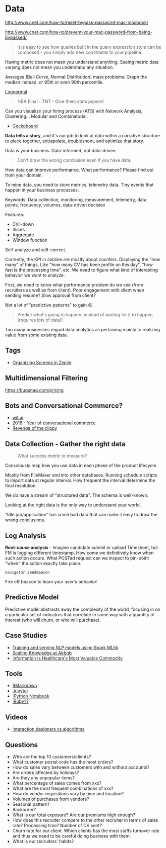 # Data

http://www.cnet.com/how-to/reset-bypass-password-mac-macbook/

http://www.cnet.com/how-to/prevent-your-mac-password-from-being-bypassed/

> It is easy to see how queries built in the query expression style can be composed - you simply add new constraints to your pipeline. 

Having metric does not mean you understand anything. Seeing metric data varying does not mean you understand any situation.

Averages (Bell Curve, Normal Distribution) mask problems. Graph the median instead, or 95th or even 99th percentile.

[Lognormal](https://www.youtube.com/watch?v=533rIdxPF10)

> NBA Final - TNT - Give them stats papers!

Can you visualize your hiring process (ATS) with Network Analysis, Clustering... Modular and Combinatorial.

* [Geckoboard](https://www.geckoboard.com/learn/kpi-examples/sales-kpis/#.Vzw6YpN94UF)

**Data tells a story**, and it's our job to look at data within a narrative structure to piece together, extrapolate, troubleshoot, and optimize that story.

Data is your business. Data-informed, not data-driven.

> Don't draw the wrong conclusion even if you have data.

How data can improve performance. What performance? Please find out from your domain.

To mine data, you need to store metrics, telemetry data. Tiny events that happen in your business processes.

Keywords: Data collection, monitoring, measurement, telemetry, data points, frequency, volumes, data-driven decision

Features:

* Drill-down
* Slices
* Aggregate
* Window function

Self-analyze and self-correct.

Currently, the KPI in Jobline are mostly about counters. Displaying the "how many" of things. Like "how many CV has been profile on this day", "how fast is the processing time", etc. We need to figure what kind of interesting behavior we want to analyze.

First, we need to know what performance problem do we see (from recruiters as well as from client). Poor engagement with client when sending resume? Slow approval from client?

Not a lot of "predictive patterns" to gain ☹️.

> Predict what's going to happen, instead of waiting for it to happen (requires lots of data!)

Too many businesses regard data analytics as pertaining mainly to realizing value from some existing data.

## Tags

* [Organizing Screens in Zeplin](https://medium.com/zeplin-gazette/organizing-screens-in-zeplin-with-tags-128dc3ed0749#.izjifd18v)

## Multidimensional Filtering

https://bugsnag.com/pricing

## Bots and Conversational Commerce?

* [wit.ai](https://wit.ai/)
* [2016 - Year of conversational commerce](https://medium.com/chris-messina/2016-will-be-the-year-of-conversational-commerce-1586e85e3991#.5zynhgozf)
* [Revenge of the clippy](https://medium.com/@saranormous/clippy-s-revenge-39f7387f9aab#.3duuaj5tf)

## Data Collection - Gather the right data

> What success metric to measure?

Consciously map how you use data in each phase of the product lifecycle.

Mostly from FileMaker and into other databases. Running schedule scripts to import data at regular interval. How frequent the interval determine the final resolution.

We do have a stream of "structured data". The schema is well-known.

Looking at the right data is the only way to understand your world.

"Idle job/application" has some bad data that can make it easy to draw the wrong conclusions.

## Log Analysis

**Root-cause analysis** - Imagine candidate submit or upload Timesheet, but FM is logging different timestamp. How come we definitively know when such action occurs. What POSTed request can we inspect to pin-point "when" the action exactly take place.

`navigator.sendBeacon`

Fire off beacon to learn your user's behavior!

## Predictive Model

Predictive model abstracts away the complexity of the world, focusing in on a particular set of indicators that correlate in some way with a quantity of interest (who will churn, or who will purchase).

## Case Studies

* [Training and serving NLP models using Spark MLlib](https://www.oreilly.com/ideas/training-and-serving-nlp-models-using-spark-mllib)
* [Scaling Knowledge at Airbnb](https://medium.com/airbnb-engineering/scaling-knowledge-at-airbnb-875d73eff091#.bglfxzsj1)
* [Information Is Healthcare's Most Valuable Commodity](https://medium.com/introducing-design-to-new-places/information-is-healthcare-s-most-valuable-commodity-2b3d32aaefb3#.yck9ywtba)

## Tools

* [RMarkdown](http://rmarkdown.rstudio.com/)
* [Jupyter](http://jupyter.org/)
* [IPython Notebook](http://ipython.org/notebook.html)
* [IRuby??](https://github.com/SciRuby/iruby)

## Videos

* [Interaction designers vs algorithms](https://vimeo.com/161177402)

## Questions

* Who are the top 10 customers/clients?
* What customer postal code has the most orders?
* How do sales vary between customers with and without accounts?
* Are orders affected by holidays?
* Are they any unpopular items?
* What percentage of sales comes from xxx?
* What are the most frequent combinations of xxx?
* How do vendor requisitions vary by time and location?
* Volumes of purchases from vendors?
* Seasonal pattern?
* Backorder?
* What is our total exposure? Are our premiums high enough?
* How does this recruiter compare to the other recruiter in terms of sales rate? Processing time? Number of CV sent?
* Churn rate for our client. Which clients has the most staffs turnover rate and thus we need to be careful doing business with them.
* What is our recruiters' habits?